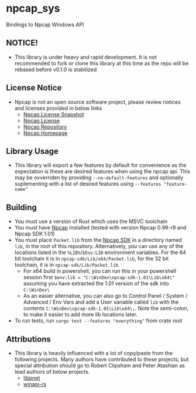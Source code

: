 # npcap_sys
Bindings to Npcap Windows API

## NOTICE!
- This library is under heavy and rapid development. It is not recommended to fork or clone this library at this time as the repo will be rebased before v0.1.0 is stabilized

## License Notice
- Npcap is not an open source software project, please review notices and licenses provided in below links
  - [Npcap License Snapshot](../../blob/master/NPCAP_LICENSE)
  - [Npcap License](https://raw.githubusercontent.com/nmap/npcap/master/LICENSE)
  - [Npcap Repository](https://github.com/nmap/npcap)
  - [Npcap Homepage](https://nmap.org/npcap/)

## Library Usage
- This library will export a few features by default for convenience as the expectation is these are desired features when using the npcap api. This may be ovverriden by providing `--no-default-features` and optionally suplementing with a list of desired features using `--features "feature-name"`

## Building
- You must use a version of Rust which uses the MSVC toolchain
- You must have [Npcap](https://nmap.org/npcap/) installed (tested with version Npcap 0.99-r9 and Npcap SDK 1.01)
- You must place `Packet.lib` from the [Npcap SDK](https://nmap.org/npcap/)
   in a directory named `lib`, in the root of this repository. Alternatively, you can use any of the
   locations listed in the `%LIB%`/`$Env:LIB` environment variables. For the 64 bit toolchain it is
   in `npcap-sdk/Lib/x64/Packet.lib`, for the 32 bit toolchain, it is in `npcap-sdk/Lib/Packet.lib`.
  - For x64 build in powershell, you can run this in your powershell session first `$env:lib = "C:\WinDev\npcap-sdk-1.01\Lib\x64\"` assuming you have extracted the 1.01 version of the sdk into `C:\WinDev\`
  - As an easier alternative, you can also go to Control Panel / System / Advanced / Env Vars and add a User variable called `lib` with the contents `C:\WinDev\npcap-sdk-1.01\Lib\x64\;`. Note the semi-colon, to make it easier to add more lib locations later.
- To run tests, run `cargo test --features "everything"` from crate root

## Attributions
- This library is heavily influenced with a lot of copy/paste from the following projects. Many authors have contributed to these projects, but special attribution should go to Robert Clipsham and Peter Atashian as lead authors of below projects.
  - [libpnet](https://github.com/libpnet/libpnet)
  - [winapi-rs](https://github.com/retep998/winapi-rs)
